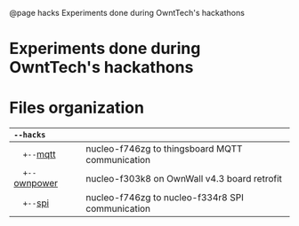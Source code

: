 @page hacks Experiments done during OwntTech's hackathons
# Experiments done during OwntTech's hackathons

# Files organization
<!-- @cond COMMENT --><script><!--</script>

| `--hacks`             |                                                   |
|:-                     |:-                                                 |
|`  +--`[mqtt](mqtt)    | nucleo-f746zg to thingsboard MQTT communication   |
|`  +--`[ownpower](ownpower) | nucleo-f303k8 on OwnWall v4.3 board retrofit |
|`  +--`[spi](spi)      | nucleo-f746zg to nucleo-f334r8 SPI communication  |

<script>--></script><script><!-- @endcond -->

| `--hacks`         |                   |
|:-                 |:-                 |
|`  +--`mqtt        | @subpage mqtt     |
|`  +--`ownpower    | @subpage ownpower |
|`  +--`spi         | @subpage spi      |

<!-- @cond COMMENT --></script><!-- @endcond -->
